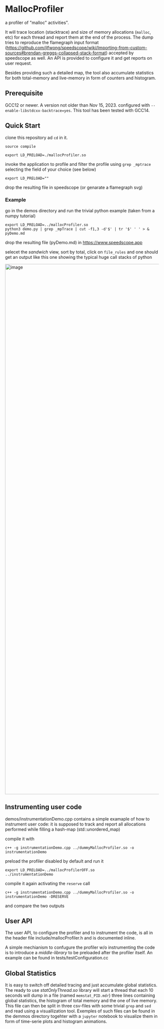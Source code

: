 # MallocProfiler
a profiler of "malloc" activities".

It will trace location (stacktrace) and size of memory allocations (```malloc```, etc) for each thread and report them at the end of the process.
The dump tries to reproduce the flamegraph input format (https://github.com/jlfwong/speedscope/wiki/Importing-from-custom-sources#brendan-greggs-collapsed-stack-format) accepted by speedscope as well.
An API is provided to configure it and get reports on user request.

Besides providing such a detailed map, the tool also accumulate statistics for both total-memory and live-memory in form of counters and histogram.

## Prerequisite
GCC12 or newer. A version not older than Nov 15, 2023.
configured with ```--enable-libstdcxx-backtrace=yes```.
This tool has been tested with GCC14.

## Quick Start
clone this repository ad ```cd``` in it.

```source compile```

```export LD_PRELOAD=./mallocProfiler.so```

invoke the application to profile and filter the profile using ```grep _mptrace``` selecting the field of your choice (see below)

```export LD_PRELOAD=""```

drop the resulting file in speedscope (or genarate a flamegraph svg)

### Example

go in the demos directory and run the trivial python example (taken from a numpy tutorial)
```
export LD_PRELOAD=../mallocProfiler.so
python3 demo.py | grep _mpTrace | cut -f1,3 -d'$' | tr '$' ' ' > & pyDemo.md
```
drop the resulting file (pyDemo.md) in https://www.speedscope.app

selecet the _sandwich_ view, sort by total, click on ```file_rules``` and one should get an output like this one showing the typical huge call stacks of python

<img width="1734" alt="image" src="https://github.com/VinInn/MallocProfiler/assets/4143702/a18fe3e3-c6a2-4c4b-ae78-3247e55d17f3">


## Instrumenting user code

demos/instrumentationDemo.cpp contains a simple examaple of how to instrument user code: it is supposed to track and report all allocations performed while filling a hash-map (std::unordered_map)

compile it with
```
c++ -g instrumentationDemo.cpp ../dummyMallocProfiler.so -o instrumentationDemo
```

preload the profiler disabled  by default and run it
```
export LD_PRELOAD=../mallocProfilerOFF.so
../instrumentationDemo
```

compile it again activating the ```reserve``` call
```
c++ -g instrumentationDemo.cpp ../dummyMallocProfiler.so -o instrumentationDemo -DRESERVE
```

and compare the two outputs


##  User API

The user API, to configure the profiler and to instrument the code, is all in the header file include/mallocProfiler.h
and is documented inline.

A simple mechianism to confugure the profiler w/o instrumenting the code is to introduce a _middle-library_ to be preloaded after the profiler itself.
An example can be found in tests/testConfiguration.cc

## Global Statistics
It is easy to switch off detailed tracing and just accumulate global statistics. The ready to use _statOnlyThread.so_ library will start a thread that each 10 seconds will dump in a file (named ```memstat_PID.mdr```) three lines containing global statistics, the histogram of total memory and the one of live memory.
This file can then be split in three csv-files with some trivial ```grep``` and ```sed```  and read using a visuallization tool. 
Exemples of such files can be found in the demmos directory togehter with a ```jupyter``` notebook to visualize them in form of time-serie plots and histogram animations.





